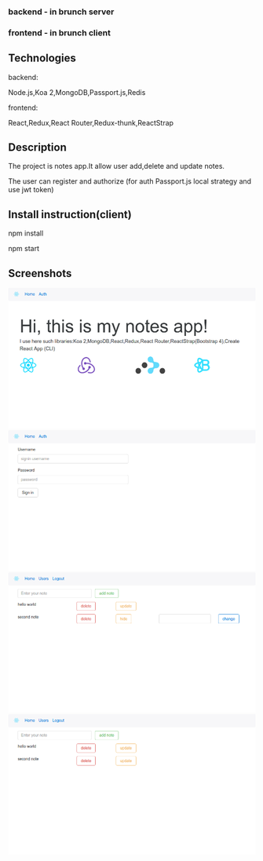 <h3>backend - in brunch server</h3>
<h3>frontend - in brunch client</h3>
<h2>Technologies</h2>
<p>backend:</p>
<p>Node.js,Koa 2,MongoDB,Passport.js,Redis</p>
<p>frontend:</p>
<p>React,Redux,React Router,Redux-thunk,ReactStrap</p>
<h2>Description</h2>
<p>The project is notes app.It allow user add,delete and update notes.</p>
<p>The user can register and authorize (for auth Passport.js local strategy and use jwt token)</p>
<h2>Install instruction(client)</h2>
<p>npm install</p>
<p>npm start</p>
<h2>Screenshots</h2>
<img src="screen1.png" />
<img src="screen2.png" />
<img src="screen3.png" />
<img src="screen4.png" />
